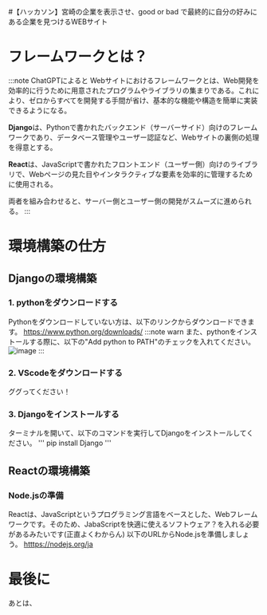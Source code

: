 #【ハッカソン】宮崎の企業を表示させ、good or bad で最終的に自分の好みにある企業を見つけるWEBサイト
# フレームワークとは？
:::note 
ChatGPTによると
Webサイトにおけるフレームワークとは、Web開発を効率的に行うために用意されたプログラムやライブラリの集まりである。これにより、ゼロからすべてを開発する手間が省け、基本的な機能や構造を簡単に実装できるようになる。

**Django**は、Pythonで書かれたバックエンド（サーバーサイド）向けのフレームワークであり、データベース管理やユーザー認証など、Webサイトの裏側の処理を得意とする。

**React**は、JavaScriptで書かれたフロントエンド（ユーザー側）向けのライブラリで、Webページの見た目やインタラクティブな要素を効率的に管理するために使用される。

両者を組み合わせると、サーバー側とユーザー側の開発がスムーズに進められる。
:::
# 環境構築の仕方
## Djangoの環境構築
### 1. pythonをダウンロードする
Pythonをダウンロードしていない方は、以下のリンクからダウンロードできます。
<https://www.python.org/downloads/>
:::note warn
また、pythonをインストールする際に、以下の"Add python to PATH"のチェックを入れてください。
![image](https://github.com/user-attachments/assets/e40e525a-b3fd-41a9-a16b-4f558f97a3f1)
:::


### 2. VScodeをダウンロードする
ググってください！
### 3. Djangoをインストールする
ターミナルを開いて、以下のコマンドを実行してDjangoをインストールしてください。
'''
pip install Django
'''
## Reactの環境構築
### Node.jsの準備
Reactは、JavaScriptというプログラミング言語をベースとした、Webフレームワークです。そのため、JabaScriptを快適に使えるソフトウェア？を入れる必要があるみたいです(正直よくわからん)
以下のURLからNode.jsを準備しましょう。
<htttps://nodejs.org/ja>

# 最後に
あとは、
